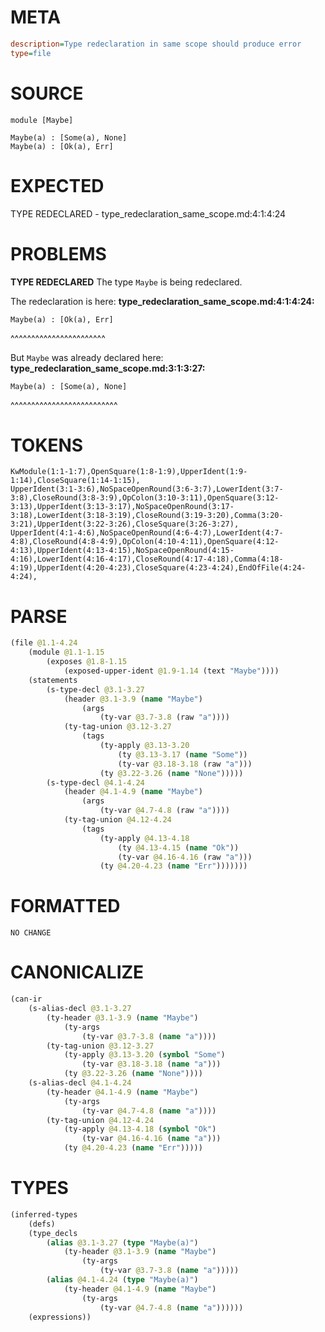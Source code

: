 # META
~~~ini
description=Type redeclaration in same scope should produce error
type=file
~~~
# SOURCE
~~~roc
module [Maybe]

Maybe(a) : [Some(a), None]
Maybe(a) : [Ok(a), Err]
~~~
# EXPECTED
TYPE REDECLARED - type_redeclaration_same_scope.md:4:1:4:24
# PROBLEMS
**TYPE REDECLARED**
The type ``Maybe`` is being redeclared.

The redeclaration is here:
**type_redeclaration_same_scope.md:4:1:4:24:**
```roc
Maybe(a) : [Ok(a), Err]
```
^^^^^^^^^^^^^^^^^^^^^^^

But ``Maybe`` was already declared here:
**type_redeclaration_same_scope.md:3:1:3:27:**
```roc
Maybe(a) : [Some(a), None]
```
^^^^^^^^^^^^^^^^^^^^^^^^^^


# TOKENS
~~~zig
KwModule(1:1-1:7),OpenSquare(1:8-1:9),UpperIdent(1:9-1:14),CloseSquare(1:14-1:15),
UpperIdent(3:1-3:6),NoSpaceOpenRound(3:6-3:7),LowerIdent(3:7-3:8),CloseRound(3:8-3:9),OpColon(3:10-3:11),OpenSquare(3:12-3:13),UpperIdent(3:13-3:17),NoSpaceOpenRound(3:17-3:18),LowerIdent(3:18-3:19),CloseRound(3:19-3:20),Comma(3:20-3:21),UpperIdent(3:22-3:26),CloseSquare(3:26-3:27),
UpperIdent(4:1-4:6),NoSpaceOpenRound(4:6-4:7),LowerIdent(4:7-4:8),CloseRound(4:8-4:9),OpColon(4:10-4:11),OpenSquare(4:12-4:13),UpperIdent(4:13-4:15),NoSpaceOpenRound(4:15-4:16),LowerIdent(4:16-4:17),CloseRound(4:17-4:18),Comma(4:18-4:19),UpperIdent(4:20-4:23),CloseSquare(4:23-4:24),EndOfFile(4:24-4:24),
~~~
# PARSE
~~~clojure
(file @1.1-4.24
	(module @1.1-1.15
		(exposes @1.8-1.15
			(exposed-upper-ident @1.9-1.14 (text "Maybe"))))
	(statements
		(s-type-decl @3.1-3.27
			(header @3.1-3.9 (name "Maybe")
				(args
					(ty-var @3.7-3.8 (raw "a"))))
			(ty-tag-union @3.12-3.27
				(tags
					(ty-apply @3.13-3.20
						(ty @3.13-3.17 (name "Some"))
						(ty-var @3.18-3.18 (raw "a")))
					(ty @3.22-3.26 (name "None")))))
		(s-type-decl @4.1-4.24
			(header @4.1-4.9 (name "Maybe")
				(args
					(ty-var @4.7-4.8 (raw "a"))))
			(ty-tag-union @4.12-4.24
				(tags
					(ty-apply @4.13-4.18
						(ty @4.13-4.15 (name "Ok"))
						(ty-var @4.16-4.16 (raw "a")))
					(ty @4.20-4.23 (name "Err")))))))
~~~
# FORMATTED
~~~roc
NO CHANGE
~~~
# CANONICALIZE
~~~clojure
(can-ir
	(s-alias-decl @3.1-3.27
		(ty-header @3.1-3.9 (name "Maybe")
			(ty-args
				(ty-var @3.7-3.8 (name "a"))))
		(ty-tag-union @3.12-3.27
			(ty-apply @3.13-3.20 (symbol "Some")
				(ty-var @3.18-3.18 (name "a")))
			(ty @3.22-3.26 (name "None"))))
	(s-alias-decl @4.1-4.24
		(ty-header @4.1-4.9 (name "Maybe")
			(ty-args
				(ty-var @4.7-4.8 (name "a"))))
		(ty-tag-union @4.12-4.24
			(ty-apply @4.13-4.18 (symbol "Ok")
				(ty-var @4.16-4.16 (name "a")))
			(ty @4.20-4.23 (name "Err")))))
~~~
# TYPES
~~~clojure
(inferred-types
	(defs)
	(type_decls
		(alias @3.1-3.27 (type "Maybe(a)")
			(ty-header @3.1-3.9 (name "Maybe")
				(ty-args
					(ty-var @3.7-3.8 (name "a")))))
		(alias @4.1-4.24 (type "Maybe(a)")
			(ty-header @4.1-4.9 (name "Maybe")
				(ty-args
					(ty-var @4.7-4.8 (name "a"))))))
	(expressions))
~~~
